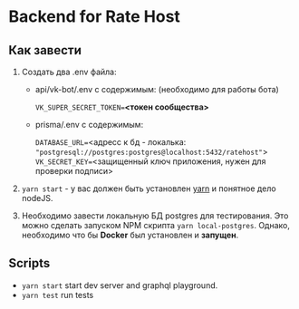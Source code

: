 # Backend for Rate Host

## Как завести

1. Создать два .env файла:
   - api/vk-bot/.env с содержимым: (необходимо для работы бота)

        `VK_SUPER_SECRET_TOKEN=`**<токен сообщества>**
   - prisma/.env с содержимым:

        `DATABASE_URL=`<адресс к бд - локалька: `"postgresql://postgres:postgres@localhost:5432/ratehost"`>
        `VK_SECRET_KEY=`<защищенный ключ приложения, нужен для проверки подписи>
2. `yarn start` - у вас должен быть установлен [yarn](https://yarnpkg.com/getting-started/install#global-install) и понятное дело nodeJS.

3. Необходимо завести локальную БД postgres для тестирования. Это можно сделать запуском NPM скрипта `yarn local-postgres`. Однако, необходимо что бы **Docker** был установлен и **запущен**.

## Scripts

- `yarn start` start dev server and graphql playground.
- `yarn test` run tests
